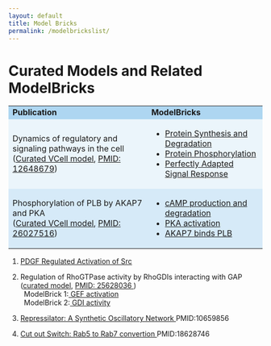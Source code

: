 ```yaml
---
layout: default
title: Model Bricks
permalink: /modelbrickslist/
---
```


# Curated Models and Related ModelBricks

<table cellpadding="5">
<tr>
     <td bgcolor="#AED6F1"><strong>Publication</strong>
     </td>
     <td bgcolor="#AED6F1"><strong>ModelBricks</strong>
     </td>
</tr>
<tr>
     <td bgcolor="#EBF5FB">Dynamics of regulatory and signaling pathways in the cell <br>
     (<a href="/CM_Tyson2003/">Curated VCell model</a>, 
      <a href="https://www.ncbi.nlm.nih.gov/pubmed/12648679">PMID: 12648679</a>)
     </td>
     <td bgcolor="#EBF5FB">
          <ul>
          <li><a href="/MB_ProteinSynthesisDegradation"> Protein Synthesis and Degradation</a></li>
          <li><a href="/MB_ProteinPhosphorylation/"> Protein Phosphorylation</a></li>
          <li><a href="/MB_PerfectlyAdapted/"> Perfectly Adapted Signal Response</a></li>
          </ul>
     </td>
</tr>
<tr>
     <td bgcolor="#D6EAF8">Phosphorylation of PLB by AKAP7 and PKA <br>
          (<a href="http://modelbricks.org/CM_AKAP7_complete/">Curated VCell model</a>,
          <a href="https://www.ncbi.nlm.nih.gov/pubmed/26027516">PMID: 26027516</a>)
     </td>
     <td bgcolor="#D6EAF8">
          <ul>
          <li><a href="/MB_cAMPproduction/">cAMP production and degradation</a></li>
          <li><a href="/MB_PKAactivation/">PKA activation </a></li>
          <li><a href="/MB_AKAP7_PLB/">AKAP7 binds PLB</a></li>
          </ul>
     </td>
</tr>
</table>


1. <a href="/MB_PDGF_Src/">PDGF Regulated Activation of Src</a>

1. Regulation of RhoGTPase activity by RhoGDIs interacting with GAP (<a href="http://modelbricks.org/CM_RhoGTP_GDI/">curated model</a>, <a href="https://www.ncbi.nlm.nih.gov/pubmed/25628036">PMID: 25628036 </a>)<br/>
     &ensp;ModelBrick 1:<a href="/MB_RhoGTP_GEF_act/"> GEF activation</a><br/>
     &ensp;ModelBrick 2:<a href="/MB_RhoGTP_GDI_activity/"> GDI activity</a><br/>
1. <a href="http://modelbricks.org/MB_Repressilator/"> Repressilator: A Synthetic Oscillatory Network </a> PMID:10659856 <br/>   
1. <a href="http://modelbricks.org/MB_CuttSwitch/"> Cut out Switch: Rab5 to Rab7 convertion </a> PMID:18628746<br/> 

